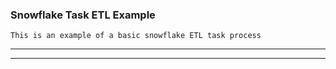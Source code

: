 ### Snowflake Task ETL Example
```
This is an example of a basic snowflake ETL task process

```
______________________________________________________________________
______________________________________________________________________